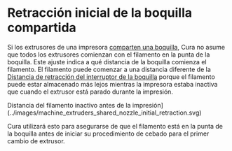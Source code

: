 Retracción inicial de la boquilla compartida
====
Si los extrusores de una impresora [comparten una boquilla](machine_extruders_share_nozzle.md), Cura no asume que todos los extrusores comienzan con el filamento en la punta de la boquilla. Este ajuste indica a qué distancia de la boquilla comienza el filamento. El filamento puede comenzar a una distancia diferente de la [Distancia de retracción del interruptor de la boquilla](../dual/switch_extruder_retraction_amount.md) porque el filamento puede estar almacenado más lejos mientras la impresora estaba inactiva que cuando el extrusor está parado durante la impresión.

Distancia del filamento inactivo antes de la impresión](../images/machine_extruders_shared_nozzle_initial_retraction.svg)

Cura utilizará esto para asegurarse de que el filamento está en la punta de la boquilla antes de iniciar su procedimiento de cebado para el primer cambio de extrusor.